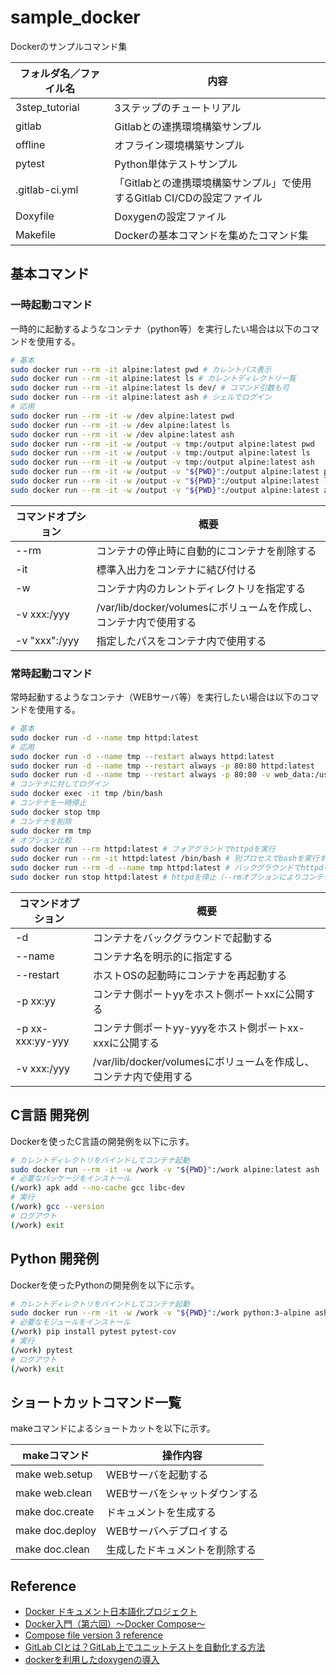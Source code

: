 # sample_docker
Dockerのサンプルコマンド集


| フォルダ名／ファイル名 | 内容 |
| --- | --- |
| 3step_tutorial | 3ステップのチュートリアル |
| gitlab | Gitlabとの連携環境構築サンプル |
| offline | オフライン環境構築サンプル |
| pytest | Python単体テストサンプル |
| .gitlab-ci.yml | 「Gitlabとの連携環境構築サンプル」で使用するGitlab CI/CDの設定ファイル |
| Doxyfile | Doxygenの設定ファイル |
| Makefile | Dockerの基本コマンドを集めたコマンド集 |

## 基本コマンド

### 一時起動コマンド

一時的に起動するようなコンテナ（python等）を実行したい場合は以下のコマンドを使用する。

``` bash
# 基本
sudo docker run --rm -it alpine:latest pwd # カレントパス表示
sudo docker run --rm -it alpine:latest ls # カレントディレクトリ一覧
sudo docker run --rm -it alpine:latest ls dev/ # コマンド引数も可
sudo docker run --rm -it alpine:latest ash # シェルでログイン
# 応用
sudo docker run --rm -it -w /dev alpine:latest pwd
sudo docker run --rm -it -w /dev alpine:latest ls
sudo docker run --rm -it -w /dev alpine:latest ash
sudo docker run --rm -it -w /output -v tmp:/output alpine:latest pwd
sudo docker run --rm -it -w /output -v tmp:/output alpine:latest ls
sudo docker run --rm -it -w /output -v tmp:/output alpine:latest ash
sudo docker run --rm -it -w /output -v "${PWD}":/output alpine:latest pwd
sudo docker run --rm -it -w /output -v "${PWD}":/output alpine:latest ls
sudo docker run --rm -it -w /output -v "${PWD}":/output alpine:latest ash
```

| コマンドオプション | 概要 |
| --- | --- |
| --rm | コンテナの停止時に自動的にコンテナを削除する |
| -it | 標準入出力をコンテナに結び付ける |
| -w | コンテナ内のカレントディレクトリを指定する |
| -v xxx:/yyy | /var/lib/docker/volumesにボリュームを作成し、コンテナ内で使用する |
| -v "xxx":/yyy | 指定したパスをコンテナ内で使用する |

### 常時起動コマンド

常時起動するようなコンテナ（WEBサーバ等）を実行したい場合は以下のコマンドを使用する。

``` bash
# 基本
sudo docker run -d --name tmp httpd:latest
# 応用
sudo docker run -d --name tmp --restart always httpd:latest
sudo docker run -d --name tmp --restart always -p 80:80 httpd:latest
sudo docker run -d --name tmp --restart always -p 80:80 -v web_data:/usr/local/apache2/htdocs httpd:latest
# コンテナに対してログイン
sudo docker exec -it tmp /bin/bash
# コンテナを一時停止
sudo docker stop tmp
# コンテナを削除
sudo docker rm tmp
# オプション比較
sudo docker run --rm httpd:latest # フォアグランドでhttpdを実行
sudo docker run --rm -it httpd:latest /bin/bash # 別プロセスでbashを実行する
sudo docker run --rm -d --name tmp httpd:latest # バックグラウンドでhttpdを実行
sudo docker run stop httpd:latest # httpdを停止（--rmオプションによりコンテナは削除）
```

| コマンドオプション | 概要 |
| --- | --- |
| -d | コンテナをバックグラウンドで起動する |
| --name | コンテナ名を明示的に指定する |
| --restart | ホストOSの起動時にコンテナを再起動する |
| -p xx:yy | コンテナ側ポートyyをホスト側ポートxxに公開する |
| -p xx-xxx:yy-yyy | コンテナ側ポートyy-yyyをホスト側ポートxx-xxxに公開する |
| -v xxx:/yyy | /var/lib/docker/volumesにボリュームを作成し、コンテナ内で使用する |

## C言語 開発例

Dockerを使ったC言語の開発例を以下に示す。

``` bash
# カレントディレクトリをバインドしてコンテナ起動
sudo docker run --rm -it -w /work -v "${PWD}":/work alpine:latest ash
# 必要なパッケージをインストール
(/work) apk add --no-cache gcc libc-dev
# 実行
(/work) gcc --version
# ログアウト
(/work) exit
```

## Python 開発例

Dockerを使ったPythonの開発例を以下に示す。

``` bash
# カレントディレクトリをバインドしてコンテナ起動
sudo docker run --rm -it -w /work -v "${PWD}":/work python:3-alpine ash
# 必要なモジュールをインストール
(/work) pip install pytest pytest-cov
# 実行
(/work) pytest
# ログアウト
(/work) exit
```


## ショートカットコマンド一覧

makeコマンドによるショートカットを以下に示す。

| makeコマンド | 操作内容 |
| --- | --- |
| make web.setup | WEBサーバを起動する |
| make web.clean | WEBサーバをシャットダウンする |
| make doc.create | ドキュメントを生成する |
| make doc.deploy | WEBサーバへデプロイする |
| make doc.clean | 生成したドキュメントを削除する |

## Reference

* [Docker ドキュメント日本語化プロジェクト](https://docs.docker.jp/)
* [Docker入門（第六回）〜Docker Compose〜](https://knowledge.sakura.ad.jp/16862/)
* [Compose file version 3 reference](https://docs.docker.com/compose/compose-file/compose-file-v3/)
* [GitLab CIとは？GitLab上でユニットテストを自動化する方法](https://techblog.nhn-techorus.com/archives/12531)
* [dockerを利用したdoxygenの導入](https://qiita.com/hyt-sasaki/items/8f8312e277d1a4815ab6)
